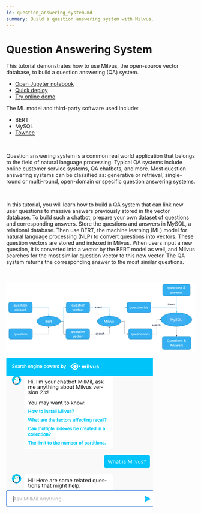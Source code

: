 ```yaml
---
id: question_answering_system.md
summary: Build a question answering system with Milvus.  
---
```


# Question Answering System 

This tutorial demonstrates how to use Milvus, the open-source vector database, to build a question answering (QA) system.
- [Open Jupyter notebook](https://github.com/towhee-io/examples/tree/main/nlp/question_answering)
- [Quick deploy](https://github.com/milvus-io/bootcamp/blob/master/solutions/nlp/question_answering_system/quick_deploy) 
- [Try online demo](https://milvus.io/milvus-demos/)

The ML model and third-party software used include:
- BERT
- MySQL
- [Towhee](https://towhee.io/)

</br>

Question answering system is a common real world application that belongs to the field of natural language processing. Typical QA systems include online customer service systems, QA chatbots, and more. Most question answering systems can be classified as: generative or retrieval, single-round or multi-round, open-domain or specific question answering systems.

</br>

In this tutorial, you will learn how to build a QA system that can link new user questions to massive answers previously stored in the vector database. To build such a chatbot, prepare your own dataset of questions and corresponding answers. Store the questions and answers in MySQL, a relational database. Then use BERT, the machine learning (ML) model for natural language processing (NLP) to convert questions into vectors. These question vectors are stored and indexed in Milvus.  When users input a new question, it is converted into a vector by the BERT model as well, and Milvus searches for the most similar question vector to this new vector. The QA system returns the corresponding answer to the most similar questions.

</br>

![QA_Chatbot](../../../assets/qa_chatbot.png "Workflow of a QA chatbot.")


![QA_chatbot_demo](../../../assets/qa_chatbot_demo.png "Demo of a QA chatbot.")


